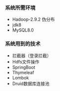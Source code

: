 ### 系统所需环境
- Hadoop-2.9.2 伪分布
- jdk8
- MySQL8.0 
###  系统用到的技术
- 拦截器（登录拦截）
- Hdfs文件操作
- SpringBoot
- Thymeleaf
- Lombok
- Druid数据库连接池
